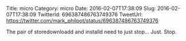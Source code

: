 Title: micro
Category: micro
Date: 2016-02-07T17:38:09
Slug: 2016-02-07T17:38:09
TwitterId: 696387486763749376
TweetUrl: https://twitter.com/mark_philpot/status/696387486763749376

The pair of storedownloadd and installd need to just stop... Just. Stop.
